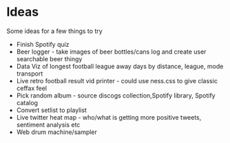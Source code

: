 # Ideas
Some ideas for a few things to try

* Finish Spotify quiz
* Beer logger - take images of beer bottles/cans log and create user searchable beer thingy
* Data Viz of longest football league away days by distance, league, mode transport
* Live retro football result vid printer - could use ness.css to give classic ceffax feel
* Pick random album - source discogs collection,Spotify library, Spotify catalog
* Convert setlist to playlist
* Live twitter heat map - who/what is getting more positive tweets, sentiment analysis etc
* Web drum machine/sampler
